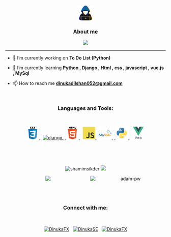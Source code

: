 <div align="center">
<picture><img src="https://github.com/0xAbdulKhalid/0xAbdulKhalid/raw/main/assets/mdImages/about_me.gif" width = 50px align="center"></picture> 
 <h3> About me</hr>
</div>

<p align="center">
  <a href="https://github.com/DenverCoder1/readme-typing-svg"><img src="https://readme-typing-svg.herokuapp.com?font=Time+New+Roman&color=cyan&size=25&center=true&vCenter=true&width=600&height=100&lines=Hi,I'm+Dinuka;Thanks+For+Visiting+My+Page;I+am+a+Self-taught+Full-stack+Developer;"></a>
</p>

---
- 🔭 I’m currently working on **To Do List (Python)**

- 🌱 I’m currently learning **Python , Django , Html , css , javascript , vue.js , MySql**

- 📫 How to reach me **dinukadilshan052@gmail.com**

<br>

<h3 align="center">Languages and Tools:</h3>
<br>
<p align="center"> <a href="https://www.w3schools.com/css/" target="_blank" rel="noreferrer"> <img src="https://raw.githubusercontent.com/devicons/devicon/master/icons/css3/css3-original-wordmark.svg" alt="css3" width="40" height="40"/> </a> &#160 <a href="https://www.djangoproject.com/" target="_blank" rel="noreferrer"> <img src="https://cdn.worldvectorlogo.com/logos/django.svg" alt="django" width="40" height="40"/> </a> &#160<a href="https://www.w3.org/html/" target="_blank" rel="noreferrer"> <img src="https://raw.githubusercontent.com/devicons/devicon/master/icons/html5/html5-original-wordmark.svg" alt="html5" width="40" height="40"/> </a>&#160 <a href="https://developer.mozilla.org/en-US/docs/Web/JavaScript" target="_blank" rel="noreferrer"> <img src="https://raw.githubusercontent.com/devicons/devicon/master/icons/javascript/javascript-original.svg" alt="javascript" width="40" height="40"/> </a> &#160 <a href="https://www.mysql.com/" target="_blank" rel="noreferrer"> <img src="https://raw.githubusercontent.com/devicons/devicon/master/icons/mysql/mysql-original-wordmark.svg" alt="mysql" width="40" height="40"/> </a> &#160<a href="https://www.python.org" target="_blank" rel="noreferrer"> <img src="https://raw.githubusercontent.com/devicons/devicon/master/icons/python/python-original.svg" alt="python" width="40" height="40"/> </a> &#160 <a href="https://vuejs.org/" target="_blank" rel="noreferrer"> <img src="https://raw.githubusercontent.com/devicons/devicon/master/icons/vuejs/vuejs-original-wordmark.svg" alt="vuejs" width="40" height="40"/> </a> </p>
<br>


</br>
</div>
<br />
<p align="center"><img width="47%" src="https://github-readme-streak-stats.herokuapp.com/?user=DinukaSE&theme=gotham&show_icons=true" alt="shamimsikder"/>

<img width="47%" src="https://github-readme-stats-ten-gilt.vercel.app/api?username=DinukaSE&show_icons=true&theme=gotham"/>
</p>

<p align="center"><img  width="47%" src="https://github-readme-stats-ten-gilt.vercel.app/api/top-langs/?username=DinukaSE&theme=gotham"/>
<img width="47%" align="right" src="https://github.com/Adam-pw/Adam-pw/blob/main/animation_500_kxa883sd.gif" alt="adam-pw" />

</p>
<br>
<br>
<h3 align="center">Connect with me:</h3>
<br>
<p align="center">
<a href="https://twitter.com/dinukafx" target="blank"><img align="center" src="https://raw.githubusercontent.com/rahuldkjain/github-profile-readme-generator/master/src/images/icons/Social/twitter.svg" alt="DinukaFX" height="30" width="40" /></a> &#160
<a href="https://linkedin.com/in/dinukase" target="blank"><img align="center" src="https://raw.githubusercontent.com/rahuldkjain/github-profile-readme-generator/master/src/images/icons/Social/linked-in-alt.svg" alt="DinukaSE" height="30" width="50" /></a> &#160
<a href="https://instagram.com/dinukafx" target="blank"><img align="center" src="https://raw.githubusercontent.com/rahuldkjain/github-profile-readme-generator/master/src/images/icons/Social/instagram.svg" alt="DinukaFX" height="30" width="40" /></a>
</p>
